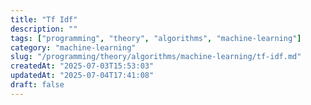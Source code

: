 ```yaml
---
title: "Tf Idf"
description: ""
tags: ["programming", "theory", "algorithms", "machine-learning"]
category: "machine-learning"
slug: "/programming/theory/algorithms/machine-learning/tf-idf.md"
createdAt: "2025-07-03T15:53:03"
updatedAt: "2025-07-04T17:41:08"
draft: false
---
```

